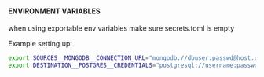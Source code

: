 #### ENVIRONMENT VARIABLES

when using exportable env variables make sure secrets.toml is empty

Example setting up:
```bash
export SOURCES__MONGODB__CONNECTION_URL="mongodb://dbuser:passwd@host.or.ip:27017"
export DESTINATION__POSTGRES__CREDENTIALS="postgresql://username:password@host:port/database"
